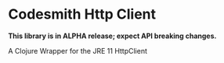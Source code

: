 # Codesmith Http Client

**This library is in ALPHA release; expect API breaking changes.**

A Clojure Wrapper for the JRE 11 HttpClient
